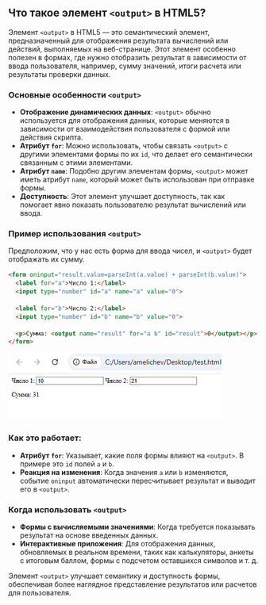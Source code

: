 ## Что такое элемент `<output>` в HTML5?

Элемент `<output>` в HTML5 — это семантический элемент, предназначенный для отображения результата вычислений или действий, выполняемых на веб-странице. Этот элемент особенно полезен в формах, где нужно отобразить результат в зависимости от ввода пользователя, например, сумму значений, итоги расчета или результаты проверки данных.

### Основные особенности `<output>`

- **Отображение динамических данных**: `<output>` обычно используется для отображения данных, которые меняются в зависимости от взаимодействия пользователя с формой или действия скрипта.
- **Атрибут `for`**: Можно использовать, чтобы связать `<output>` с другими элементами формы по их `id`, что делает его семантически связанным с этими элементами.
- **Атрибут `name`**: Подобно другим элементам формы, `<output>` может иметь атрибут `name`, который может быть использован при отправке формы.
- **Доступность**: Этот элемент улучшает доступность, так как помогает явно показать пользователю результат вычислений или ввода.

### Пример использования `<output>`

Предположим, что у нас есть форма для ввода чисел, и `<output>` будет отображать их сумму.

```html
<form oninput="result.value=parseInt(a.value) + parseInt(b.value)">
  <label for="a">Число 1:</label>
  <input type="number" id="a" name="a" value="0">
  
  <label for="b">Число 2:</label>
  <input type="number" id="b" name="b" value="0">
  
  <p>Сумма: <output name="result" for="a b" id="result">0</output></p>
</form>
```

![alt text](image_32.png)

### Как это работает:

- **Атрибут `for`**: Указывает, какие поля формы влияют на `<output>`. В примере это `id` полей `a` и `b`.
- **Реакция на изменения**: Когда значения `a` или `b` изменяются, событие `oninput` автоматически пересчитывает результат и выводит его в `<output>`.
  
### Когда использовать `<output>`

- **Формы с вычисляемыми значениями**: Когда требуется показывать результат на основе введенных данных.
- **Интерактивные приложения**: Для отображения данных, обновляемых в реальном времени, таких как калькуляторы, анкеты с итоговым баллом, формы с подсчетом оставшихся символов и т. д.

Элемент `<output>` улучшает семантику и доступность формы, обеспечивая более наглядное представление результатов или расчетов для пользователя.